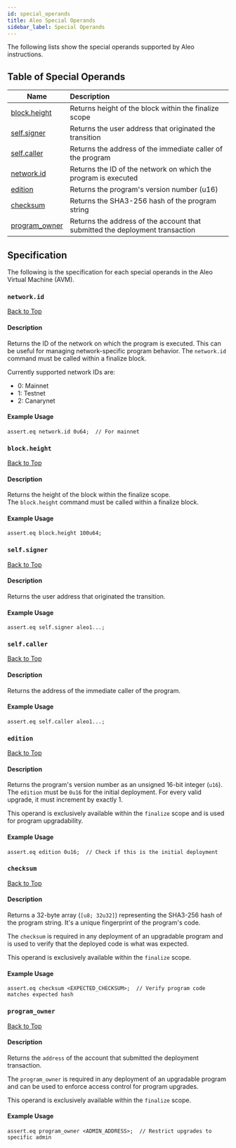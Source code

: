 ```yaml
---
id: special_operands
title: Aleo Special Operands
sidebar_label: Special Operands
---
```


The following lists show the special operands supported by Aleo instructions.

## Table of Special Operands
| Name                         | Description                                           |
|------------------------------|:------------------------------------------------------|
| [block.height](#blockheight) | Returns height of the block within the finalize scope |
| [self.signer](#selfsigner)   | Returns the user address that originated the transition |
| [self.caller](#selfcaller)   | Returns the address of the immediate caller of the program |
| [network.id](#networkid)     | Returns the ID of the network on which the program is executed |
| [edition](#edition)          | Returns the program's version number (u16) |
| [checksum](#checksum)        | Returns the SHA3-256 hash of the program string |
| [program_owner](#programowner) | Returns the address of the account that submitted the deployment transaction |

## Specification

The following is the specification for each special operands in the Aleo Virtual Machine (AVM).

### `network.id`

[Back to Top](#table-of-special-operands)

#### Description

Returns the ID of the network on which the program is executed. This can be useful for managing network-specific program behavior.
The `network.id` command must be called within a finalize block.

Currently supported network IDs are:
- 0: Mainnet
- 1: Testnet 
- 2: Canarynet

#### Example Usage

```aleo
assert.eq network.id 0u64;  // For mainnet
```

### `block.height`

[Back to Top](#table-of-special-operands)

#### Description

Returns the height of the block within the finalize scope.  
The `block.height` command must be called within a finalize block.

#### Example Usage

```aleo
assert.eq block.height 100u64;
```

### `self.signer`

[Back to Top](#table-of-special-operands)

#### Description

Returns the user address that originated the transition.

#### Example Usage

```aleo
assert.eq self.signer aleo1...;
```

### `self.caller`

[Back to Top](#table-of-special-operands)

#### Description

Returns the address of the immediate caller of the program.

#### Example Usage

```aleo
assert.eq self.caller aleo1...;
```

### `edition`

[Back to Top](#table-of-special-operands)

#### Description

Returns the program's version number as an unsigned 16-bit integer (`u16`). The `edition` must be `0u16` for the initial deployment. For every valid upgrade, it must increment by exactly 1.

This operand is exclusively available within the `finalize` scope and is used for program upgradability.

#### Example Usage

```aleo
assert.eq edition 0u16;  // Check if this is the initial deployment
```

### `checksum`

[Back to Top](#table-of-special-operands)

#### Description

Returns a 32-byte array (`[u8; 32u32]`) representing the SHA3-256 hash of the program string. It's a unique fingerprint of the program's code.

The `checksum` is required in any deployment of an upgradable program and is used to verify that the deployed code is what was expected.

This operand is exclusively available within the `finalize` scope.

#### Example Usage

```aleo
assert.eq checksum <EXPECTED_CHECKSUM>;  // Verify program code matches expected hash
```

### `program_owner`

[Back to Top](#table-of-special-operands)

#### Description

Returns the `address` of the account that submitted the deployment transaction.

The `program_owner` is required in any deployment of an upgradable program and can be used to enforce access control for program upgrades.

This operand is exclusively available within the `finalize` scope.

#### Example Usage

```aleo
assert.eq program_owner <ADMIN_ADDRESS>;  // Restrict upgrades to specific admin
```


